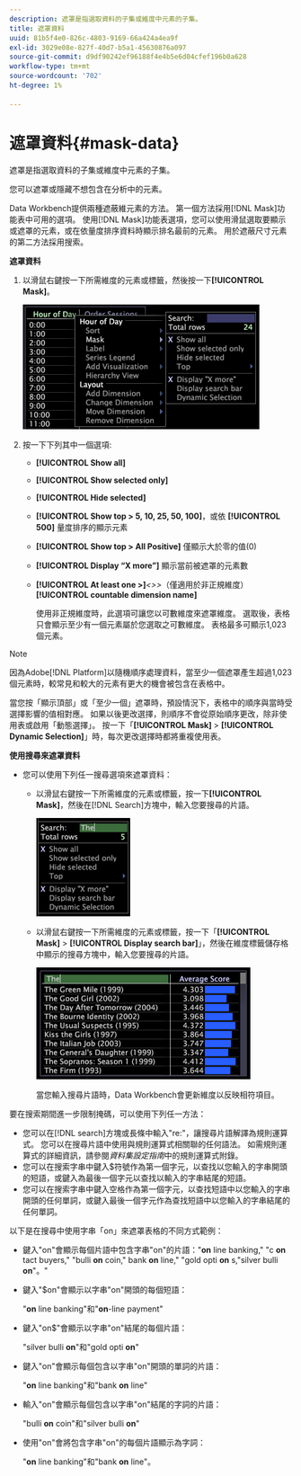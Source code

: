 ```yaml
---
description: 遮罩是指選取資料的子集或維度中元素的子集。
title: 遮罩資料
uuid: 81b5f4e0-826c-4803-9169-66a424a4ea9f
exl-id: 3029e08e-827f-40d7-b5a1-45630876a097
source-git-commit: d9df90242ef96188f4e4b5e6d04cfef196b0a628
workflow-type: tm+mt
source-wordcount: '702'
ht-degree: 1%

---
```


# 遮罩資料{#mask-data}

遮罩是指選取資料的子集或維度中元素的子集。

您可以遮罩或隱藏不想包含在分析中的元素。

Data Workbench提供兩種遮蔽維元素的方法。 第一個方法採用[!DNL Mask]功能表中可用的選項。 使用[!DNL Mask]功能表選項，您可以使用滑鼠選取要顯示或遮罩的元素，或在依量度排序資料時顯示排名最前的元素。 用於遮蔽尺寸元素的第二方法採用搜索。

**遮罩資料**

1. 以滑鼠右鍵按一下所需維度的元素或標籤，然後按一下&#x200B;**[!UICONTROL Mask]**。

   ![](assets/mnu_Table_Mask.png)

1. 按一下下列其中一個選項:

   * **[!UICONTROL Show all]**
   * **[!UICONTROL Show selected only]**
   * **[!UICONTROL Hide selected]**
   * **[!UICONTROL Show top > 5, 10, 25, 50, 100]**，或依 **[!UICONTROL 500]** 量度排序的顯示元素
   * **[!UICONTROL Show top > All Positive]** 僅顯示大於零的值(0)
   * **[!UICONTROL Display “X more”]** 顯示當前被遮罩的元素數
   * **[!UICONTROL At least one >]***&lt;>>*（僅適用於非正規維度）**[!UICONTROL countable dimension name]**

      使用非正規維度時，此選項可讓您以可數維度來遮罩維度。 選取後，表格只會顯示至少有一個元素屬於您選取之可數維度。 表格最多可顯示1,023個元素。

>[!NOTE]
>
>因為Adobe[!DNL Platform]以隨機順序處理資料，當至少一個遮罩產生超過1,023個元素時，較常見和較大的元素有更大的機會被包含在表格中。

當您按「顯示頂部」或「至少一個」遮罩時，預設情況下，表格中的順序與當時受選擇影響的值相對應。 如果以後更改選擇，則順序不會從原始順序更改，除非使用表或啟用「動態選擇」。 按一下「**[!UICONTROL Mask]** > **[!UICONTROL Dynamic Selection]**」時，每次更改選擇時都將重複使用表。

**使用搜尋來遮罩資料**

* 您可以使用下列任一搜尋選項來遮罩資料：

   * 以滑鼠右鍵按一下所需維度的元素或標籤，按一下&#x200B;**[!UICONTROL Mask]**，然後在[!DNL Search]方塊中，輸入您要搜尋的片語。

      ![](assets/mnu_Table_MaskSearch.png)

   * 以滑鼠右鍵按一下所需維度的元素或標籤，按一下「**[!UICONTROL Mask]** > **[!UICONTROL Display search bar]**」，然後在維度標籤儲存格中顯示的搜尋方塊中，輸入您要搜尋的片語。

      ![](assets/vis_Table_Mask_searchBar.png)

      當您輸入搜尋片語時，Data Workbench會更新維度以反映相符項目。

要在搜索期間進一步限制掩碼，可以使用下列任一方法：

* 您可以在[!DNL search]方塊或長條中輸入&quot;re:&quot;，讓搜尋片語解譯為規則運算式。 您可以在搜尋片語中使用與規則運算式相關聯的任何語法。 如需規則運算式的詳細資訊，請參閱&#x200B;*資料集設定指南*&#x200B;中的規則運算式附錄。
* 您可以在搜索字串中鍵入$符號作為第一個字元，以查找以您輸入的字串開頭的短語，或鍵入為最後一個字元以查找以輸入的字串結尾的短語。
* 您可以在搜索字串中鍵入空格作為第一個字元，以查找短語中以您輸入的字串開頭的任何單詞，或鍵入最後一個字元作為查找短語中以您輸入的字串結尾的任何單詞。

以下是在搜尋中使用字串「on」來遮罩表格的不同方式範例：

* 鍵入&quot;on&quot;會顯示每個片語中包含字串&quot;on&quot;的片語：&quot;**on** line banking,&quot; &quot;c **on** tact buyers,&quot; &quot;bulli **on** coin,&quot; bank **on** line,&quot; &quot;gold opti **on** s,&quot;silver bulli **on**&quot;。&quot;
* 鍵入&quot;$on&quot;會顯示以字串&quot;on&quot;開頭的每個短語：

   &quot;**on** line banking&quot;和&quot;**on**-line payment&quot;

* 鍵入&quot;on$&quot;會顯示以字串&quot;on&quot;結尾的每個片語：

   &quot;silver bulli **on**&quot;和&quot;gold opti **on**&quot;

* 鍵入&quot;on&quot;會顯示每個包含以字串&quot;on&quot;開頭的單詞的片語：

   &quot;**on** line banking&quot;和&quot;bank **on** line&quot;

* 輸入&quot;on&quot;會顯示每個包含以字串&quot;on&quot;結尾的字詞的片語：

   &quot;bulli **on** coin&quot;和&quot;silver bulli **on**&quot;

* 使用&quot;on&quot;會將包含字串&quot;on&quot;的每個片語顯示為字詞：

   &quot;**on** line banking&quot;和&quot;bank **on** line&quot;。
